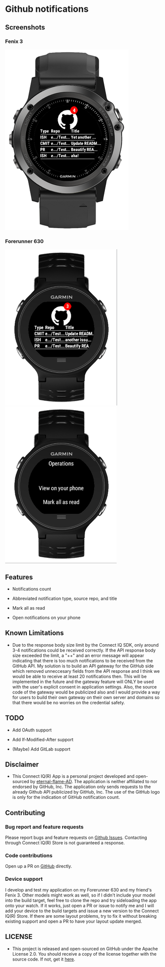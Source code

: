 # Github notifications

## Screenshots

### Fenix 3
![Screenshot](https://github.com/eternal-flame-AD/git-notifications-ciq/blob/master/docs/img/git-notification-fenix3.png?raw=true)
### Forerunner 630
![Screenshot](https://github.com/eternal-flame-AD/git-notifications-ciq/blob/master/docs/img/git-notification-fr630.png?raw=true)
![Screenshot](https://github.com/eternal-flame-AD/git-notifications-ciq/blob/master/docs/img/git-notification-menu.png?raw=true)

## Features

- Notifications count

- Abbreviated notification type, source repo, and title

- Mark all as read

- Open notifications on your phone

## Known Limitations

- Due to the response body size limit by the Connect IQ SDK, only around 3-4 notifications could be received correctly. If the API response body size exceeded the limit, a "++" and an error message will appear indicating that there is too much notifications to be received from the GitHub API. My solution is to build an API gateway for the GitHub side which removed unneccesary fields from the API response and I think we would be able to receive at least 20 notifications then. This will be implemented in the future and the gateway feature will ONLY be used with the user's explicit consent in application settings. Also, the source code of the gateway would be publicized also and I would provide a way for users to build their own gateway on their own server and domains so that there would be no worries on the credential safety.

## TODO

- Add OAuth support

- Add If-Modified-After support

- (Maybe) Add GitLab support

## Disclaimer

- This Connect IQ(R) App is a personal project developed and open-sourced by [eternal-flame-AD](https://github.com/eternal-flame-AD). The application is neither affiliated to nor endorsed by GitHub, Inc. The application only sends requests to the already Github API publicized by GitHub, Inc. The use of the GitHub logo is only for the indication of GitHub notification count.

## Contributing

### Bug report and feature requests

Please report bugs and feature requests on [Github Issues](https://github.com/eternal-flame-AD/git-notifications-ciq/issues). Contacting through Connect IQ(R) Store is not guaranteed a response.

### Code contributions

Open up a PR on [GitHub](https://github.com/eternal-flame-AD/git-notifications-ciq/pulls) directly.

### Device support

I develop and test my application on my Forerunner 630 and my friend's Fenix 3. Other models might work as well, so if I didn't include your model into the build target, feel free to clone the repo and try sideloading the app onto your watch. If it works, just open a PR or issue to notify me and I will add your device to the build targets and issue a new version to the Connect IQ(R) Store. If there are some layout problems, try to fix it without breaking existing support and open a PR to have your layout update merged.

## LICENSE 

- This project is released and open-sourced on GitHub under the Apache License 2.0. You should receive a copy of the license together with the source code. If not, get it [here](https://github.com/eternal-flame-AD/git-notifications-ciq/blob/master/LICENSE).